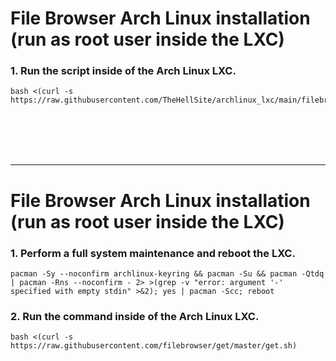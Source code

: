 # File Browser Arch Linux installation (run as root user inside the LXC)

### 1. Run the script inside of the Arch Linux LXC.

  ```
  bash <(curl -s https://raw.githubusercontent.com/TheHellSite/archlinux_lxc/main/filebrowser/filebrowser_installer.sh)
  ```

<br />
<br />
<br />
<br />
<hr>

# File Browser Arch Linux installation (run as root user inside the LXC)

### 1. Perform a full system maintenance and reboot the LXC.

  ```
  pacman -Sy --noconfirm archlinux-keyring && pacman -Su && pacman -Qtdq | pacman -Rns --noconfirm - 2> >(grep -v "error: argument '-' specified with empty stdin" >&2); yes | pacman -Scc; reboot
  ```

### 2. Run the command inside of the Arch Linux LXC.

  ```
  bash <(curl -s https://raw.githubusercontent.com/filebrowser/get/master/get.sh)
  ```
